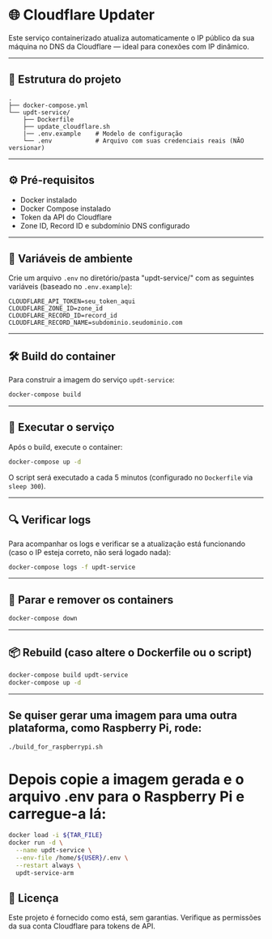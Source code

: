 # 🌐 Cloudflare Updater

Este serviço containerizado atualiza automaticamente o IP público da sua máquina no DNS da Cloudflare — ideal para conexões com IP dinâmico.

---

## 📁 Estrutura do projeto

```
.
├── docker-compose.yml
└── updt-service/
    ├── Dockerfile
    ├── update_cloudflare.sh
    |── .env.example    # Modelo de configuração
    └── .env            # Arquivo com suas credenciais reais (NÃO versionar)
```

---

## ⚙️ Pré-requisitos

- Docker instalado
- Docker Compose instalado
- Token da API do Cloudflare
- Zone ID, Record ID e subdomínio DNS configurado

---

## 🔐 Variáveis de ambiente

Crie um arquivo `.env` no diretório/pasta "updt-service/" com as seguintes variáveis (baseado no `.env.example`):

```env
CLOUDFLARE_API_TOKEN=seu_token_aqui
CLOUDFLARE_ZONE_ID=zone_id
CLOUDFLARE_RECORD_ID=record_id
CLOUDFLARE_RECORD_NAME=subdominio.seudominio.com
```

---

## 🛠️ Build do container

Para construir a imagem do serviço `updt-service`:

```bash
docker-compose build
```

---

## 🚀 Executar o serviço

Após o build, execute o container:

```bash
docker-compose up -d
```

O script será executado a cada 5 minutos (configurado no `Dockerfile` via `sleep 300`).

---

## 🔍 Verificar logs

Para acompanhar os logs e verificar se a atualização está funcionando (caso o IP esteja correto, não será logado nada):

```bash
docker-compose logs -f updt-service
```

---

## 🛑 Parar e remover os containers

```bash
docker-compose down
```

---

## 📦 Rebuild (caso altere o Dockerfile ou o script)

```bash
docker-compose build updt-service
docker-compose up -d
```

---

## Se quiser gerar uma imagem para uma outra plataforma, como Raspberry Pi, rode:
```bash
./build_for_raspberrypi.sh
````
# Depois copie a imagem gerada e o arquivo .env para o Raspberry Pi e carregue-a lá:
```bash
docker load -i ${TAR_FILE}
docker run -d \
  --name updt-service \
  --env-file /home/${USER}/.env \
  --restart always \
  updt-service-arm
```


## 📁 Licença

Este projeto é fornecido como está, sem garantias. Verifique as permissões da sua conta Cloudflare para tokens de API.
